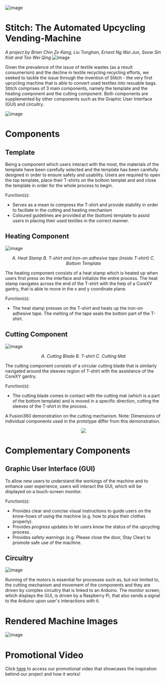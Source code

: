 ![image](https://drive.google.com/uc?export=view&id=1ImsEYp1_qpQ6TA1dcmvALb5xkX21r-rf)
# Stitch: The Automated Upcycling Vending-Machine
<em> A project by Brian Chin Ze Kang, Liu Tonghan, Ernest Ng Wei Jun, Seow Sin Kiat and Teo Wei Qing </em>
![image](https://drive.google.com/uc?export=view&id=1BxBwxRedAa_8VpOhNHcsCQkbxKj03Swj)
<p> Given the prevalence of the issue of textile wastes (as a result consumerism) and the decline in textile recycling recycling efforts, we seeked to tackle the issue through the invention of Stitch - the very first upcycling machine that is able to convert used textiles into resuable bags. Stitch comprises of 3 main components, namely the template and the heating component and the cutting component. Both components are supplemented by other components such as the Graphic User Interface (GUI) and circuitry.</p>

![image](https://drive.google.com/uc?export=view&id=1n_kMT-6icTq0itkbcck8edhSGPB81iOd)
<h1> Components </h1>
<h2> Template </h2>
<p> Being a component which users interact with the most, the materials of the template have been carefully selected and the template has been carefully designed in order to ensure safety and usability. Users are required to open the top template, place their T-shirts on the bottom templat and and close the template in order for the whole process to begin. </p>
<p> Function(s): </p> 
<ul>
  <li> Serves as a mean to compress the T-shirt and provide stability in order to faciliate in the cutting and heating mechanism</li>
  <li> Coloured guidelines are provided at the (bottom) template to assist users in placing their used textiles in the correct manner.</li>
</ul>
<h2> Heating Component </h2>

![image](https://drive.google.com/uc?export=view&id=1YhehEHrBiHNgDJLMtBU_1daBGYJ7FmtU)
<p align = "center"><em> A. Heat Stamp   B. T-shirt and Iron-on adhesive tape (inside T-shirt)   C. Bottom Template</em></p>
<p> The heating component consists of a heat stamp which is heated up when users first press on the interface and initialize the entire process. The heat stamp navigates across the end of the T-shirt with the help of a CoreXY gantry, that is able to move in the x and y coordinate plane.</p>
<p> Function(s): </p> 
<ul>
  <li> The heat stamp presses on the T-shirt and heats up the iron-on adhesive tape. The melting of the tape seals the bottom part of the T-shirt.</li>
</ul>
<h2> Cutting Component </h2>

![image](https://drive.google.com/uc?export=view&id=16TgCo6NQEomHscDqxrPMi_1ta9RFmpU2)

<p align = "center"><em> A. Cutting Blade   B. T-shirt   C. Cutting Mat</em></p>
<p> The cutting component consists of a circular cutting blade that is similarly navigated around the sleeves region of T-shirt with the assistance of the CoreXY gantry.
<p> Function(s): </p> 
<ul>
  <li> The cutting blade comes in contact with the cutting mat (which is a part of the bottom template) and is moved in a specific direction, cutting the sleeves of the T-shirt in the process.</li>
</ul>
A Fusion360 demonstration on the cutting mechanism. Note: Dimensions of individual components used in the prototype differ from this demonstration.
<p align = "center">
  <img src="https://drive.google.com/uc?export=view&id=13gT-u9AcO-Po37ijAPjRNDi5tJb9TasK")
</p>
<h1> Complementary Components </h1>
<h2> Graphic User Interface (GUI) </h2>
<p> To allow new users to understand the workings of the machine and to enhance user experience, users will interact the GUI, which will be displayed on a touch-screen monitor. </p>
<p> Function(s): </p> 
<ul>
  <li> Provides clear and concise visual instructions to guide users on the know-hows of using the machine (e.g. how to place their clothes properly).</li>
  <li> Provides progress updates to let users know the status of the upcycling process.</li>
  <li> Provides safety warnings (e.g. Please close the door, Stay Clear) to promote safe use of the machine.</li>
</ul>
<h2> Circuitry </h2>

![image](https://drive.google.com/uc?export=view&id=1MpHRUqCPWpuPNtmx6fPIVL0_ZhADXN1m)

<p> Running of the motors is essential for processes such as, but not limited to, the cutting mechanism and movement of the components and they are driven by complex circuitry that is linked to an Arduino. The monitor screen, which displays the GUI, is driven by a Raspberry Pi, that also sends a signal to the Arduino upon user's interactions with it. </p>

<h1> Rendered Machine Images</h1>

![image](https://drive.google.com/uc?export=view&id=1kMghsgw5eNZwSIQWRqALCMxV_T8VrhGI)

<h1> Promotional Video </h1>
<p> Click <a href ="https://vimeo.com/704222319"> here</a> to access our promotional video that showcases the inspiration behind our project and how it works! </p>
